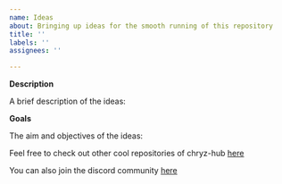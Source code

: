 ```yaml
---
name: Ideas
about: Bringing up ideas for the smooth running of this repository
title: ''
labels: ''
assignees: ''

---
```



**Description**

A brief description of the ideas:

**Goals**

The aim and objectives of the ideas:

Feel free to check out other cool repositories of chryz-hub [here](https://github.com/chryz-hub)

You can also join the discord community [here](https://discord.gg/c6RhGwcP5b)




